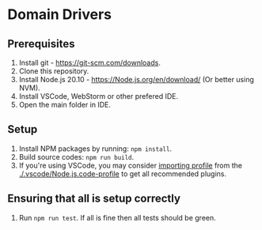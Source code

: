 # Domain Drivers

## Prerequisites

1. Install git - https://git-scm.com/downloads.
2. Clone this repository.
3. Install Node.js 20.10 - https://Node.js.org/en/download/ (Or better using NVM).
4. Install VSCode, WebStorm or other prefered IDE.
5. Open the main folder in IDE.

## Setup

1. Install NPM packages by running: `npm install`.
2. Build source codes: `npm run build`.
3. If you're using VSCode, you may consider [importing profile](https://code.visualstudio.com/updates/v1_75#_profiles) from the [./.vscode/Node.js.code-profile](./.vscode/Node.js.code-profile) to get all recommended plugins.

## Ensuring that all is setup correctly

1. Run `npm run test`. If all is fine then all tests should be green.
